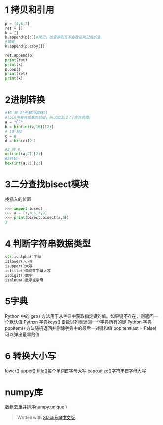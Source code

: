 
# 1 拷贝和引用
```py
p = [4,6,7]
ret = []
k = []
k.append(p[:])#拷贝，改变原列表不会改变拷贝后的值
#或者
k.append(p.copy[])

ret.append(p)
print(ret)
print(k)
p.pop()
print(ret)
print(k)
```
# 2进制转换
```py
#16 转 2(先转10再转2)
#(bin带有两位数的前缀，所以加上[2：]舍弃前缀)
a = "FF"
b = bin(int(a,16))[2:]
# 10 转2
c = 8
d = bin(c)[2:]

#2 转 8
oct(int(a,2))[2:]
#2转16
hex(int(a,2))[2:]


```
# 3二分查找bisect模块
找插入的位置

```py
>>> import bisect
>>> a = [1,3,5,7,9]
>>> print(bisect.bisect(a,6))
3
```
# 4 判断字符串数据类型

```py
str.isalpha()字母
islower()小写
isupper()大写
istitle()单词首字母大写
isdigit()数字
isalnum()数字或字母
```

# 5字典
Python 中的 get() 方法用于从字典中获取指定键的值。如果键不存在，则返回一个默认值
Python 字典keys() 函数以列表返回一个字典所有的键
Python 字典 popitem() 方法随机返回并删除字典中的最后一对键和值 popitem(last = False)可以弹出最早的值

# 6 转换大小写
lower()
upper()
title()每个单词首字母大写
capotalize()字符串首字母大写

# numpy库
数组去重并排序numpy.unique()


> 
> Written with [StackEdit中文版](https://stackedit.cn/).

<!--stackedit_data:
eyJoaXN0b3J5IjpbMTE3NDc4MzgzMyw3Mzg3Mzk5NCwxMDE3MT
M5MTldfQ==
-->